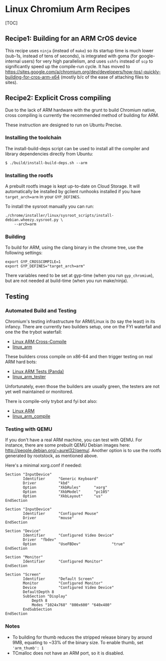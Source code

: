 # Linux Chromium Arm Recipes

[TOC]

## Recipe1: Building for an ARM CrOS device

This recipe uses `ninja` (instead of `make`) so its startup time is much lower
(sub-1s, instead of tens of seconds), is integrated with goma (for
google-internal users) for very high parallelism, and uses `sshfs` instead of
`scp` to significantly speed up the compile-run cycle. It has moved to
https://sites.google.com/a/chromium.org/dev/developers/how-tos/-quickly-building-for-cros-arm-x64
(mostly b/c of the ease of attaching files to sites).


## Recipe2: Explicit Cross compiling

Due to the lack of ARM hardware with the grunt to build Chromium native, cross
compiling is currently the recommended method of building for ARM.

These instruction are designed to run on Ubuntu Precise.

### Installing the toolchain

The install-build-deps script can be used to install all the compiler
and library dependencies directly from Ubuntu:

    $ ./build/install-build-deps.sh --arm

### Installing the rootfs

A prebuilt rootfs image is kept up-to-date on Cloud Storage. It will
automatically be installed by gclient runhooks installed if you have
`target_arch=arm` in your `GYP_DEFINES`.

To install the sysroot manually you can run:

    ./chrome/installer/linux/sysroot_scripts/install-debian.wheezy.sysroot.py \
        --arch=arm

### Building

To build for ARM, using the clang binary in the chrome tree, use the following
settings:

    export GYP_CROSSCOMPILE=1
    export GYP_DEFINES="target_arch=arm"

There variables need to be set at gyp-time (when you run `gyp_chromium`),
but are not needed at build-time (when you run make/ninja).

## Testing

### Automated Build and Testing

Chromium's testing infrastructure for ARM/Linux is (to say the least)
in its infancy. There are currently two builders setup, one on the
FYI waterfall and one the the trybot waterfall:

*   [Linux ARM Cross-Compile](http://build.chromium.org/p/chromium.fyi/builders/Linux%20ARM%20Cross-Compile)
*   [linux_arm](http://build.chromium.org/p/tryserver.chromium.linux/builders/linux_arm)

These builders cross compile on x86-64 and then trigger testing on real ARM hard
bots:

*   [Linux ARM Tests (Panda)](http://build.chromium.org/p/chromium.fyi/builders/Linux%20ARM%20Tests%20%28Panda%29/)
*   [linux_arm_tester](http://build.chromium.org/p/tryserver.chromium.linux/builders/linux_arm_tester)

Unfortunately, even those the builders are usually green, the testers are not
yet well maintained or monitored.

There is compile-only trybot and fyi bot also:

*   [Linux ARM](http://build.chromium.org/p/chromium.fyi/builders/Linux%20ARM)
*   [linux_arm_compile](http://build.chromium.org/p/tryserver.chromium.linux/builders/linux_arm_compile)

### Testing with QEMU

If you don't have a real ARM machine, you can test with QEMU. For instance,
there are some prebuilt QEMU Debian images here:
http://people.debian.org/~aurel32/qemu/. Another option is to use the rootfs
generated by rootstock, as mentioned above.

Here's a minimal xorg.conf if needed:

```
Section "InputDevice"
        Identifier      "Generic Keyboard"
        Driver          "kbd"
        Option          "XkbRules"      "xorg"
        Option          "XkbModel"      "pc105"
        Option          "XkbLayout"     "us"
EndSection

Section "InputDevice"
        Identifier      "Configured Mouse"
        Driver          "mouse"
EndSection

Section "Device"
        Identifier      "Configured Video Device"
        Driver  "fbdev"
        Option          "UseFBDev"              "true"
EndSection

Section "Monitor"
        Identifier      "Configured Monitor"
EndSection

Section "Screen"
        Identifier      "Default Screen"
        Monitor         "Configured Monitor"
        Device          "Configured Video Device"
        DefaultDepth 8
        SubSection "Display"
            Depth 8
            Modes "1024x768" "800x600" "640x480"
        EndSubSection
EndSection
```

### Notes

*   To building for thumb reduces the stripped release binary by around 9MB,
    equating to ~33% of the binary size.  To enable thumb, set `'arm_thumb': 1`
*   TCmalloc does not have an ARM port, so it is disabled.
